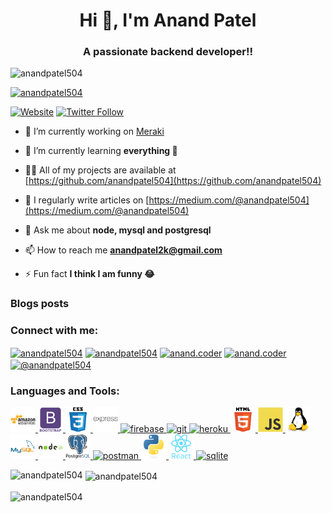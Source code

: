<h1 align="center">Hi 👋, I'm Anand Patel</h1>
<h3 align="center">A passionate backend developer!!</h3>

<p align="left"> <img src="https://komarev.com/ghpvc/?username=anandpatel504&label=Profile%20views&color=0e75b6&style=flat" alt="anandpatel504" /> </p>

<p align="left"> <a href="https://github.com/ryo-ma/github-profile-trophy"><img src="https://github-profile-trophy.vercel.app/?username=anandpatel504" alt="anandpatel504" /></a> </p>

[![Website](https://img.shields.io/website?label=navgurukulLite&style=for-the-badge&url=https%3A%2F%2Fhttps://anand18.firebaseapp.com)](https://anand18.firebaseapp.com)
[![Twitter Follow](https://img.shields.io/twitter/follow/anandpatel504?color=1DA1F2&logo=twitter&style=for-the-badge)](https://twitter.com/intent/follow?original_referer=https%3A%2F%2Fgithub.com%2Fcanandpatel504&screen_name=anandpatel504)

- 🔭 I’m currently working on [Meraki](https://github.com/navgurukul/sansaar)

- 🌱 I’m currently learning **everything 🤣**

- 👨‍💻 All of my projects are available at [https://github.com/anandpatel504](https://github.com/anandpatel504)

- 📝 I regularly write articles on [https://medium.com/@anandpatel504](https://medium.com/@anandpatel504)

- 💬 Ask me about **node, mysql and postgresql**

- 📫 How to reach me **anandpatel2k@gmail.com**
<!---
- 📄 Know about my experiences [https://drive.google.com/file/d/1jRjhYBC7hQD8fiv-2p5hSoL4iQnPwJGb/view?usp=sharing](https://drive.google.com/file/d/1jRjhYBC7hQD8fiv-2p5hSoL4iQnPwJGb/view?usp=sharing)
-->

- ⚡ Fun fact **I think I am funny 😂**

### Blogs posts
<!-- BLOG-POST-LIST:START -->
<!-- BLOG-POST-LIST:END -->

<h3 align="left">Connect with me:</h3>
<p align="left">
<a href="https://twitter.com/anandpatel504" target="blank"><img align="center" src="https://www.flaticon.com/svg/vstatic/svg/145/145812.svg?token=exp=1620326850~hmac=4a9dcfd896e871b36ad6459d143ac8b9" alt="anandpatel504" height="30" width="40" /></a>
<a href="https://linkedin.com/in/anandpatel504" target="blank"><img align="center" src="https://uxwing.com/wp-content/themes/uxwing/download/10-brands-and-social-media/linkedin-round-color.svg" alt="anandpatel504" height="30" width="40" /></a>
<a href="https://fb.com/anand.coder" target="blank"><img align="center" src="https://www.flaticon.com/svg/vstatic/svg/1312/1312139.svg?token=exp=1620327066~hmac=b627ae3b01e679b917419b9f07e25220" alt="anand.coder" height="30" width="40" /></a>
<a href="https://instagram.com/anand.coder" target="blank"><img align="center" src="https://uxwing.com/wp-content/themes/uxwing/download/10-brands-and-social-media/instagram-color.svg" alt="anand.coder" height="30" width="40" /></a>
<a href="https://medium.com/@anandpatel504" target="blank"><img align="center" src="https://www.flaticon.com/svg/vstatic/svg/2111/2111502.svg?token=exp=1620327182~hmac=0332f3a87aad0e9e9c933b9097125e32" alt="@anandpatel504" height="30" width="40" /></a>
</p>

<h3 align="left">Languages and Tools:</h3>
<p align="left"> <a href="https://aws.amazon.com" target="_blank"> <img src="https://raw.githubusercontent.com/devicons/devicon/master/icons/amazonwebservices/amazonwebservices-original-wordmark.svg" alt="aws" width="40" height="40"/> </a> <a href="https://getbootstrap.com" target="_blank"> <img src="https://raw.githubusercontent.com/devicons/devicon/master/icons/bootstrap/bootstrap-plain-wordmark.svg" alt="bootstrap" width="40" height="40"/> </a> <a href="https://www.w3schools.com/css/" target="_blank"> <img src="https://raw.githubusercontent.com/devicons/devicon/master/icons/css3/css3-original-wordmark.svg" alt="css3" width="40" height="40"/> </a> <a href="https://expressjs.com" target="_blank"> <img src="https://raw.githubusercontent.com/devicons/devicon/master/icons/express/express-original-wordmark.svg" alt="express" width="40" height="40"/> </a> <a href="https://firebase.google.com/" target="_blank"> <img src="https://www.vectorlogo.zone/logos/firebase/firebase-icon.svg" alt="firebase" width="40" height="40"/> </a> <a href="https://git-scm.com/" target="_blank"> <img src="https://www.vectorlogo.zone/logos/git-scm/git-scm-icon.svg" alt="git" width="40" height="40"/> </a> <a href="https://heroku.com" target="_blank"> <img src="https://www.vectorlogo.zone/logos/heroku/heroku-icon.svg" alt="heroku" width="40" height="40"/> </a> <a href="https://www.w3.org/html/" target="_blank"> <img src="https://raw.githubusercontent.com/devicons/devicon/master/icons/html5/html5-original-wordmark.svg" alt="html5" width="40" height="40"/> </a> <a href="https://developer.mozilla.org/en-US/docs/Web/JavaScript" target="_blank"> <img src="https://raw.githubusercontent.com/devicons/devicon/master/icons/javascript/javascript-original.svg" alt="javascript" width="40" height="40"/> </a> <a href="https://www.linux.org/" target="_blank"> <img src="https://raw.githubusercontent.com/devicons/devicon/master/icons/linux/linux-original.svg" alt="linux" width="40" height="40"/> </a> <a href="https://www.mysql.com/" target="_blank"> <img src="https://raw.githubusercontent.com/devicons/devicon/master/icons/mysql/mysql-original-wordmark.svg" alt="mysql" width="40" height="40"/> </a> <a href="https://nodejs.org" target="_blank"> <img src="https://raw.githubusercontent.com/devicons/devicon/master/icons/nodejs/nodejs-original-wordmark.svg" alt="nodejs" width="40" height="40"/> </a> <a href="https://www.postgresql.org" target="_blank"> <img src="https://raw.githubusercontent.com/devicons/devicon/master/icons/postgresql/postgresql-original-wordmark.svg" alt="postgresql" width="40" height="40"/> </a> <a href="https://postman.com" target="_blank"> <img src="https://www.vectorlogo.zone/logos/getpostman/getpostman-icon.svg" alt="postman" width="40" height="40"/> </a> <a href="https://www.python.org" target="_blank"> <img src="https://raw.githubusercontent.com/devicons/devicon/master/icons/python/python-original.svg" alt="python" width="40" height="40"/> </a> <a href="https://reactjs.org/" target="_blank"> <img
src="https://raw.githubusercontent.com/devicons/devicon/master/icons/react/react-original-wordmark.svg" alt="react" width="40" height="40"/> </a> <a href="https://www.sqlite.org/" target="_blank"> <img src="https://www.vectorlogo.zone/logos/sqlite/sqlite-icon.svg" alt="sqlite" width="40" height="40"/> </a> </p>

<p><img align="left" src="https://github-readme-stats.vercel.app/api/top-langs?username=anandpatel504&show_icons=true&locale=en&layout=compact" alt="anandpatel504" /></p>

<p>&nbsp;<img align="center" src="https://github-readme-stats.vercel.app/api?username=anandpatel504&show_icons=true&locale=en" alt="anandpatel504" /></p>

<p><img align="center" src="https://github-readme-streak-stats.herokuapp.com/?user=anandpatel504&" alt="anandpatel504" /></p>
